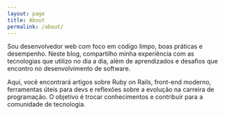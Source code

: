 ```yaml
---
layout: page
title: About
permalink: /about/
---
```


Sou desenvolvedor web com foco em código limpo, boas práticas e desempenho. Neste blog, compartilho minha experiência com as tecnologias que utilizo no dia a dia, além de aprendizados e desafios que encontro no desenvolvimento de software.

Aqui, você encontrará artigos sobre Ruby on Rails, front-end moderno, ferramentas úteis para devs e reflexões sobre a evolução na carreira de programação. O objetivo é trocar conhecimentos e contribuir para a comunidade de tecnologia.
